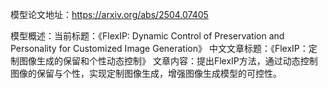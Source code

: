 模型论文地址：https://arxiv.org/abs/2504.07405

模型概述：当前标题：《FlexIP: Dynamic Control of Preservation and Personality for Customized Image Generation》
中文文章标题：《FlexIP：定制图像生成的保留和个性动态控制》
文章内容：提出FlexIP方法，通过动态控制图像的保留与个性，实现定制图像生成，增强图像生成模型的可控性。
